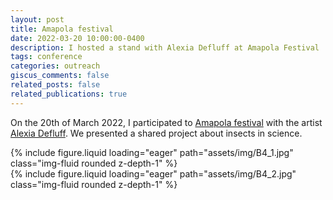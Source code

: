 ```yaml
---
layout: post
title: Amapola festival
date: 2022-03-20 10:00:00-0400
description: I hosted a stand with Alexia Defluff at Amapola Festival
tags: conference
categories: outreach
giscus_comments: false
related_posts: false
related_publications: true
---
```


On the 20th of March 2022, I participated to [Amapola festival](https://www.amapolafestival.com/) with the artist [Alexia Defluff](http://www.blobsnfluff.com/). We presented a shared project about insects in science.

<div class="row">
    <div class="col-sm mt-3 mt-md-0">
        {% include figure.liquid loading="eager" path="assets/img/B4_1.jpg" class="img-fluid rounded z-depth-1" %}
    </div>
</div>

<div class="row">
    <div class="col-sm mt-3 mt-md-0">
        {% include figure.liquid loading="eager" path="assets/img/B4_2.jpg" class="img-fluid rounded z-depth-1" %}
    </div>
</div>
